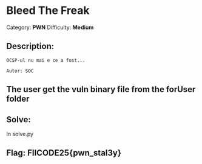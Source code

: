 # Bleed The Freak
Category: **PWN**
Difficulty: **Medium**

## Description:
```
OCSP-ul nu mai e ce a fost...

Autor: SOC
```

## The user get the vuln binary file from the forUser folder

## Solve:
In solve.py

## Flag: FIICODE25{pwn_stal3y}
